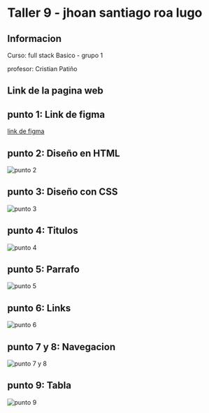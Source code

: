 <h1>Taller 9 - jhoan santiago roa lugo</h1>
<h2>Informacion</h2>
<p>Curso: full stack Basico - grupo 1</p>
<p>profesor: Cristian Patiño</p>

<h2>Link de la pagina web</h2>

<h2>punto 1: Link de figma</h2>
<a href="https://www.figma.com/file/git /jhoan-santiago-roa-lugo?type=design&node-id=0%3A1&mode=design&t=OwQCxVGbKWz7XiRS-1">link de figma</a>

<h2>punto 2: Diseño en HTML</h2>
<img src="./public/images/punto-2.png" 
alt="punto 2">

<h2>punto 3: Diseño con CSS</h2>
<img src="./public/images/punto-3.png"
alt="punto 3">

<h2>punto 4: Titulos</h2>
<img src="./public/images/punto 4.png"
alt="punto 4">

<h2>punto 5: Parrafo</h2>
<img src="./public/images/punto-5.png"
alt="punto 5">

<h2>punto 6: Links</h2>
<img src="./public/images/punto-6.png" 
alt="punto 6">

<h2>punto 7 y 8: Navegacion</h2>
<img src="./public/images/punto-7-8.png" 
alt="punto 7 y 8">

<h2>punto 9: Tabla</h2>
<img src="./public/images/punto-9.png" 
alt="punto 9">

